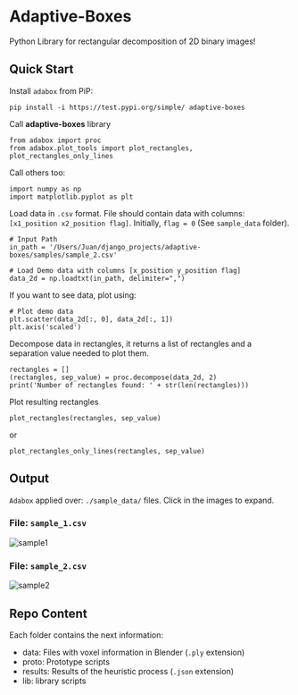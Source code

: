 # Adaptive-Boxes
Python Library for rectangular decomposition of 2D binary images!

## Quick Start

Install `adabox` from PiP:

    pip install -i https://test.pypi.org/simple/ adaptive-boxes
        

Call **adaptive-boxes** library

    from adabox import proc
    from adabox.plot_tools import plot_rectangles, plot_rectangles_only_lines

Call others too:

    import numpy as np
    import matplotlib.pyplot as plt
    
Load data in `.csv` format. File should contain data with columns: `[x1_position x2_position flag]`. 
Initially, `flag = 0` (See `sample_data` folder).

    
    # Input Path
    in_path = '/Users/Juan/django_projects/adaptive-boxes/samples/sample_2.csv'
    
    # Load Demo data with columns [x_position y_position flag]
    data_2d = np.loadtxt(in_path, delimiter=",")


If you want to see data, plot using:

    # Plot demo data
    plt.scatter(data_2d[:, 0], data_2d[:, 1])
    plt.axis('scaled')    
 
Decompose data in rectangles, it returns a list of rectangles and a separation value needed to plot them.

    rectangles = []
    (rectangles, sep_value) = proc.decompose(data_2d, 2)
    print('Number of rectangles found: ' + str(len(rectangles)))   
   

Plot resulting rectangles

    plot_rectangles(rectangles, sep_value)

or 

    plot_rectangles_only_lines(rectangles, sep_value) 


## Output

`Adabox` applied over: `./sample_data/` files. Click in the images to expand.

### File: `sample_1.csv`

<img src="./hires_images/sample_1.jpg" alt="sample1">

### File: `sample_2.csv`

<img src="./hires_images/sample_2.jpg" alt="sample2">

## Repo Content

Each folder contains the next information:

- data: Files with voxel information in Blender (`.ply` extension)
- proto: Prototype scripts
- results: Results of the heuristic process (`.json` extension)
- lib: library scripts
